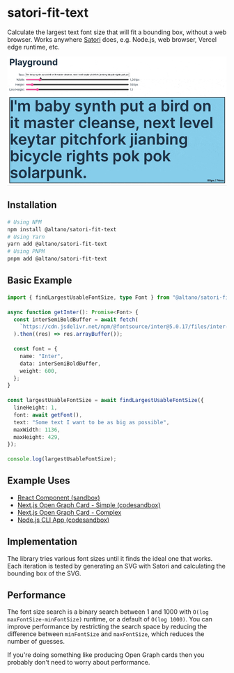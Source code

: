 # satori-fit-text

Calculate the largest text font size that will fit a bounding box, without a web browser. Works anywhere [Satori](https://github.com/vercel/satori) does, e.g. Node.js, web browser, Vercel edge runtime, etc.

![Demo](./assets/demo.gif)

## Installation

```sh
# Using NPM
npm install @altano/satori-fit-text
# Using Yarn
yarn add @altano/satori-fit-text
# Using PNPM
pnpm add @altano/satori-fit-text
```

## Basic Example

```ts
import { findLargestUsableFontSize, type Font } from "@altano/satori-fit-text";

async function getInter(): Promise<Font> {
  const interSemiBoldBuffer = await fetch(
    `https://cdn.jsdelivr.net/npm/@fontsource/inter@5.0.17/files/inter-latin-600-normal.woff`,
  ).then((res) => res.arrayBuffer());

  const font = {
    name: "Inter",
    data: interSemiBoldBuffer,
    weight: 600,
  };
}

const largestUsableFontSize = await findLargestUsableFontSize({
  lineHeight: 1,
  font: await getFont(),
  text: "Some text I want to be as big as possible",
  maxWidth: 1136,
  maxHeight: 429,
});

console.log(largestUsableFontSize);
```

## Example Uses

- [React Component (sandbox)](https://codesandbox.io/s/altano-satori-fit-text-browser-example-j2gvk6)
- [Next.js Open Graph Card - Simple (codesandbox)](https://codesandbox.io/p/sandbox/altano-satori-fit-text-next-js-demo-sv4flc)
- [Next.js Open Graph Card - Complex](https://github.com/altano/alan.norbauer.com/blob/main/src/components/opengraph/image.tsx#L29-L35)
- [Node.js CLI App (codesandbox)](https://codesandbox.io/p/sandbox/github/altano/npm-packages/tree/main/examples/satori-fit-text-node-cli?file=%2Fpackage.json%3A1%2C1)

## Implementation

The library tries various font sizes until it finds the ideal one that works. Each iteration is tested by generating an SVG with Satori and calculating the bounding box of the SVG.

## Performance

The font size search is a binary search between 1 and 1000 with `O(log maxFontSize-minFontSize)` runtime, or a default of `O(log 1000)`. You can improve performance by restricting the search space by reducing the difference between `minFontSize` and `maxFontSize`, which reduces the number of guesses.

If you're doing something like producing Open Graph cards then you probably don't need to worry about performance.
